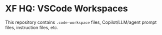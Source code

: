 # XF HQ: VSCode Workspaces

This repository contains `.code-workspace` files, Copilot/LLM/agent prompt files, instruction files, etc.

